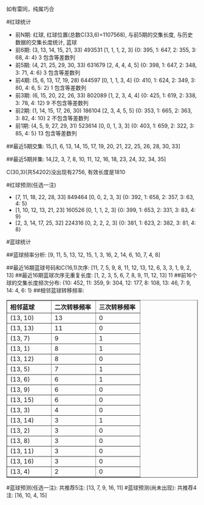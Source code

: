 <!-- 
.. title: 双色球2013036期(2013-03-31)数据分析报告
.. slug: slott-2013036-2013-03-31-report
.. date: 2013-04-01 08:00:00 UTC+08:00
.. tags: Lottery
.. link: 
.. description: 
.. type: text
-->

如有雷同，纯属巧合

<!-- TEASER_END-->

#红球统计

- 前N期: 红球, 红球位置(总数C(33,6)=1107568), 与前5期的交集长度, 与历史数据的交集长度统计, 蓝球
- 前6期: (3, 13, 14, 15, 21, 33) 493531 [1, 1, 1, 2, 3] {0: 395, 1: 647, 2: 355, 3: 68, 4: 4} 3 包含等差数列
- 前5期: (4, 21, 25, 29, 30, 33) 631679 [2, 4, 4, 4, 5] {0: 398, 1: 647, 2: 348, 3: 71, 4: 6} 3 包含等差数列
- 前4期: (5, 6, 13, 17, 19, 28) 644597 [0, 1, 1, 3, 4] {0: 410, 1: 624, 2: 349, 3: 80, 4: 6, 5: 2} 1 包含等差数列
- 前3期: (6, 15, 20, 22, 26, 33) 802089 [1, 2, 3, 4, 4] {0: 425, 1: 619, 2: 338, 3: 78, 4: 12} 9 不包含等差数列
- 前2期: (1, 14, 15, 17, 26, 30) 186104 [2, 3, 4, 5, 5] {0: 353, 1: 665, 2: 363, 3: 82, 4: 10} 2 不包含等差数列
- 前1期: (4, 5, 9, 27, 29, 31) 523614 [0, 0, 1, 3, 3] {0: 403, 1: 659, 2: 322, 3: 85, 4: 5} 13 包含等差数列

##最近5期交集:
15,[1, 6, 13, 14, 15, 17, 19, 20, 21, 22, 25, 26, 28, 30, 33]

##最近5期并集:
14,[2, 3, 7, 8, 10, 11, 12, 16, 18, 23, 24, 32, 34, 35]

C(30,3)(共54202)没出现有2756, 
有效长度是1810

#红球预测(任选一注)

- [7, 11, 18, 22, 28, 33] 849464 [0, 0, 2, 3, 3] {0: 392, 1: 658, 2: 357, 3: 63, 4: 5}
- [1, 10, 12, 13, 21, 23] 160526 [0, 1, 1, 2, 3] {0: 399, 1: 653, 2: 331, 3: 83, 4: 9}
- [2, 3, 14, 17, 25, 32] 224316 [0, 2, 2, 2, 3] {0: 381, 1: 623, 2: 382, 3: 81, 4: 8}

#蓝球统计

##蓝球频率分析:
[9, 11, 5, 13, 12, 15, 1, 3, 16, 2, 14, 6, 10, 7, 4, 8]

##最近16期蓝球号码和C(16,1)次序:
[11, 7, 5, 9, 8, 11, 12, 13, 12, 6, 3, 3, 1, 9, 2, 13]
##最近16期蓝球次序无重复长度:
[1, 2, 3, 5, 6, 7, 8, 9, 11, 12, 13] 11
##前16个球的交集长度频次分布:
{10: 452, 11: 359, 9: 304, 12: 177, 8: 108, 13: 46, 7: 9, 14: 4, 6: 1}
##相邻蓝球转移频率:
<table border="1" class="table table-striped dataframe">
  <thead>
    <tr style="text-align: left;">
      <th style="min-width: 100px;">相邻蓝球</th>
      <th style="min-width: 100px;">二次转移频率</th>
      <th style="min-width: 100px;">三次转移频率</th>
    </tr>
  </thead>
  <tbody>
    <tr>
      <td> (13, 10)</td>
      <td> 13</td>
      <td> 0</td>
    </tr>
    <tr>
      <td> (13, 13)</td>
      <td> 11</td>
      <td> 0</td>
    </tr>
    <tr>
      <td>  (13, 7)</td>
      <td>  9</td>
      <td> 1</td>
    </tr>
    <tr>
      <td>  (13, 1)</td>
      <td>  8</td>
      <td> 1</td>
    </tr>
    <tr>
      <td> (13, 12)</td>
      <td>  8</td>
      <td> 0</td>
    </tr>
    <tr>
      <td>  (13, 5)</td>
      <td>  7</td>
      <td> 1</td>
    </tr>
    <tr>
      <td>  (13, 6)</td>
      <td>  6</td>
      <td> 1</td>
    </tr>
    <tr>
      <td>  (13, 9)</td>
      <td>  6</td>
      <td> 0</td>
    </tr>
    <tr>
      <td> (13, 15)</td>
      <td>  6</td>
      <td> 0</td>
    </tr>
    <tr>
      <td>  (13, 3)</td>
      <td>  4</td>
      <td> 0</td>
    </tr>
    <tr>
      <td> (13, 14)</td>
      <td>  3</td>
      <td> 1</td>
    </tr>
    <tr>
      <td>  (13, 2)</td>
      <td>  3</td>
      <td> 0</td>
    </tr>
    <tr>
      <td>  (13, 8)</td>
      <td>  3</td>
      <td> 0</td>
    </tr>
    <tr>
      <td> (13, 11)</td>
      <td>  3</td>
      <td> 0</td>
    </tr>
    <tr>
      <td> (13, 16)</td>
      <td>  3</td>
      <td> 0</td>
    </tr>
    <tr>
      <td>  (13, 4)</td>
      <td>  2</td>
      <td> 0</td>
    </tr>
  </tbody>
</table>
#蓝球预测(任选一注):
共推荐5注: [13, 7, 9, 16, 11]
#蓝球预测(尚未出现):
共推荐4注: [16, 10, 4, 15]

